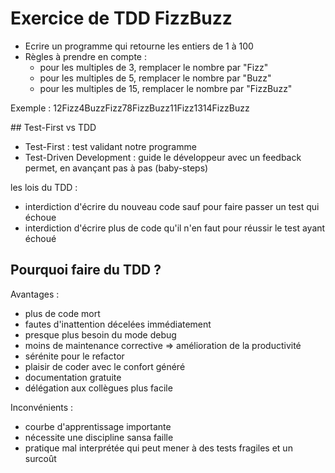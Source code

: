 # Exercice de TDD FizzBuzz

- Ecrire un programme qui retourne les entiers de 1 à 100
- Règles à prendre en compte :
    - pour les multiples de 3, remplacer le nombre par "Fizz"
    - pour les multiples de 5, remplacer le nombre par "Buzz"
    - pour les multiples de 15, remplacer le nombre par "FizzBuzz"

Exemple : 12Fizz4BuzzFizz78FizzBuzz11Fizz1314FizzBuzz


## Test-First vs TDD

- Test-First : test validant notre programme
- Test-Driven Development : guide le développeur avec un feedback permet, en avançant pas à pas (baby-steps)

les lois du TDD :
- interdiction d'écrire du nouveau code sauf pour faire passer un test qui échoue
- interdiction d'écrire plus de code qu'il n'en faut pour réussir le test ayant échoué

## Pourquoi faire du TDD ?

Avantages :
- plus de code mort
- fautes d'inattention décelées immédiatement
- presque plus besoin du mode debug
- moins de maintenance corrective => amélioration de la productivité
- sérénite pour le refactor
- plaisir de coder avec le confort généré
- documentation gratuite
- délégation aux collègues plus facile

Inconvénients :
- courbe d'apprentissage importante
- nécessite une discipline sansa faille
- pratique mal interprétée qui peut mener à des tests fragiles et un surcoût
